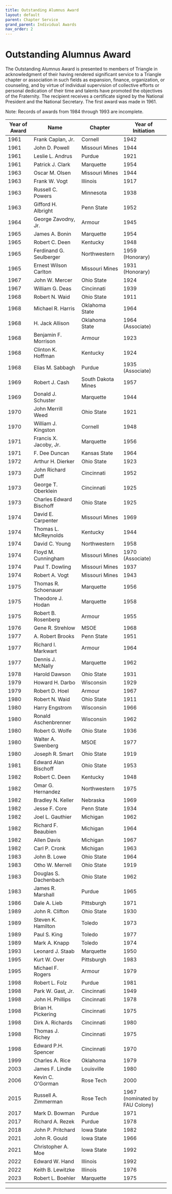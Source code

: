 ```yaml
---
title: Outstanding Alumnus Award
layout: default
parent: Chapter Service
grand_parent: Individual Awards
nav_order: 2
---
```

# Outstanding Alumnus Award

The Outstanding Alumnus Award is presented to members of Triangle in acknowledgment of their having rendered significant service to a Triangle chapter or association in such fields as expansion, finance, organization, or counseling, and by virtue of individual supervision of collective efforts or personal dedication of their time and talents have promoted the objectives of the Fraternity. The recipient receives a certificate signed by the National President and the National Secretary.  The first award was made in 1961.

Note: Records of awards from 1984 through 1993 are incomplete.

|Year of Award|Name|Chapter|Year of Initiation|
|---|---|---|---|
|1961|Frank Caplan, Jr.|Cornell|1942|
|1961|John D. Powell|Missouri Mines|1944|
|1961|Leslie L. Andrus|Purdue|1921|
|1961|Patrick J. Clark|Marquette|1954|
|1963|Oscar M. Olsen|Missouri Mines|1944|
|1963|Frank W. Vogt|Illinois|1917|
|1963|Russell C. Powers|Minnesota|1938|
|1963|Gifford H. Albright|Penn State|1952|
|1964|George Zavodny, Jr.|Armour|1945|
|1965|James A. Bonin|Marquette|1954|
|1965|Robert C. Deen|Kentucky|1948|
|1965|Ferdinand G. Seulberger|Northwestern|1959 (Honorary)|
|1965|Ernest Wilson Carlton|Missouri Mines|1931 (Honorary)|
|1967|John W. Mercer|Ohio State|1924|
|1967|William G. Deas|Cincinnati|1939|
|1968|Robert N. Waid|Ohio State|1911|
|1968|Michael R. Harris|Oklahoma State|1964|
|1968|H. Jack Allison|Oklahoma State|1964 (Associate)|
|1968|Benjamin F. Morrison|Armour|1923|
|1968|Clinton K. Hoffman|Kentucky|1924|
|1968|Elias M. Sabbagh|Purdue|1935 (Associate)|
|1969|Robert J. Cash|South Dakota Mines|1957|
|1969|Donald J. Schuster|Marquette|1944|
|1970|John Merrill Weed|Ohio State|1921|
|1970|William J. Kingston|Cornell|1948|
|1971|Francis X. Jacoby, Jr.|Marquette|1956|
|1971|F. Dee Duncan|Kansas State|1964|
|1972|Arthur H. Dierker|Ohio State|1923|
|1973|John Richard Duff|Cincinnati|1952|
|1973|George T. Oberklein|Cincinnati|1925|
|1973|Charles Edward Bischoff|Ohio State|1925|
|1974|David E. Carpenter|Missouri Mines|1969|
|1974|Thomas L. McReynolds|Kentucky|1944|
|1974|David C. Young|Northwestern|1958|
|1974|Floyd M. Cunningham|Missouri Mines|1970 (Associate)|
|1974|Paul T. Dowling|Missouri Mines|1937|
|1974|Robert A. Vogt|Missouri Mines|1943|
|1975|Thomas R. Schoenauer|Marquette|1956|
|1975|Theodore J. Hodan|Marquette|1958|
|1975|Robert B. Rosenberg|Armour|1955|
|1976|Gene R. Strehlow|MSOE|1968|
|1977|A. Robert Brooks|Penn State|1951|
|1977|Richard I. Markwart|Armour|1964|
|1977|Dennis J. McNally|Marquette|1962|
|1978|Harold Dawson|Ohio State|1931|
|1979|Howard H. Darbo|Wisconsin|1929|
|1979|Robert D. Hoel|Armour|1967|
|1980|Robert N. Waid|Ohio State|1911|
|1980|Harry Engstrom|Wisconsin|1966|
|1980|Ronald Aschenbrenner|Wisconsin|1962|
|1980|Robert G. Wolfe|Ohio State|1936|
|1980|Walter A. Swenberg|MSOE|1977|
|1980|Joseph R. Smart|Ohio State|1919|
|1981|Edward Alan Bischoff|Ohio State|1953|
|1982|Robert C. Deen|Kentucky|1948|
|1982|Omar G. Hernandez|Northwestern|1975|
|1982|Bradley N. Keller|Nebraska|1969|
|1982|Jesse F. Core|Penn State|1934|
|1982|Joel L. Gauthier|Michigan|1962|
|1982|Richard F. Beaubien|Michigan|1964|
|1982|Allen Davis|Michigan|1967|
|1982|Carl P. Cronk|Michigan|1963|
|1983|John B. Lowe|Ohio State|1964|
|1983|Otho W. Merrell|Ohio State|1919|
|1983|Douglas S. Dachenbach|Ohio State|1962|
|1983|James R. Marshall|Purdue|1965|
|1986|Dale A. Lieb|Pittsburgh|1971|
|1989|John R. Clifton|Ohio State|1930|
|1989|Steven K. Hamilton|Toledo|1973|
|1989|Paul S. King|Toledo|1977|
|1989|Mark A. Knapp|Toledo|1974|
|1993|Leonard J. Staab|Marquette|1950|
|1995|Kurt W. Over|Pittsburgh|1983|
|1995|Michael F. Rogers|Armour|1979|
|1998|Robert L. Folz|Purdue|1981|
|1998|Park W. Gast, Jr.|Cincinnati|1949|
|1998|John H. Phillips|Cincinnati|1978|
|1998|Brian H. Pickering|Cincinnati|1975 |
|1998|Dirk A. Richards|Cincinnati|1980 |
|1998|Thomas J. Richey|Cincinnati|1975 |
|1998|Edward P.H. Spencer|Cincinnati|1970|
|1999|Charles A. Rice|Oklahoma|1979|
|2003|James F. Lindle|Louisville|1980|
|2006|Kevin C. O'Gorman|Rose Tech|2000|
|2015|Russell A. Zimmerman|Rose Tech|1967 (nominated by FAU Colony)|
|2017|Mark D. Bowman|Purdue|1971|
|2017|Richard A. Rezek|Purdue|1978|
|2018|John P. Pritchard|Iowa State|1982|
|2021|John R. Gould|Iowa State|1966|
|2021|Christopher A. Moe|Iowa State|1992|
|2022|Edward W. Hand|Illinois|1992|
|2022|Keith B. Lewitzke|Illinois|1976|
|2023|Robert L. Boehler|Marquette|1975|

----
